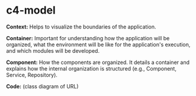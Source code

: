 # c4-model

**Context:** Helps to visualize the boundaries of the application.

**Container:** Important for understanding how the application will be organized, what the environment will be like for the application's execution, and which modules will be developed.

**Component:** How the components are organized. It details a container and explains how the internal organization is structured (e.g., Component, Service, Repository).

**Code:** (class diagram of URL)